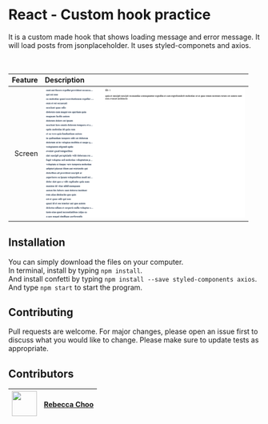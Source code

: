 # React - Custom hook practice
It is a custom made hook that shows loading message and error message. It will load posts from jsonplaceholder. It uses styled-componets and axios.<br /><br /><br />

| Feature | Description |
| -----: | :----------- |
|  Screen | <img src="https://github.com/rebeccachoo/react-custom-hook-practice/blob/main/screenshot.png?raw=true"  width="400">| 

## Installation

You can simply download the files on your computer. <br />
In terminal, install by typing `npm install`.  <br />
And install confetti by typing `npm install --save styled-components axios`.  <br />
And type `npm start` to start the program.
 
 
## Contributing

Pull requests are welcome. For major changes, please open an issue first to discuss what you would like to change.
Please make sure to update tests as appropriate. 


##  Contributors

|  <img src="https://avatars.githubusercontent.com/u/254729?s=460&u=58ed23724180265db677357b4133d4ef970d6407&v=4" width="50" height="50" /> |<a href="https://github.com/rebeccachoo" target="_blank">Rebecca Choo</a>| 
| ----------- | ----------- |
